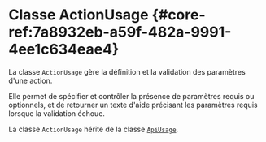 # Classe ActionUsage {#core-ref:7a8932eb-a59f-482a-9991-4ee1c634eae4}

La classe `ActionUsage` gère la définition et la validation des paramètres d'une
action.

Elle permet de spécifier et contrôler la présence de paramètres requis ou
optionnels, et de retourner un texte d'aide précisant les paramètres requis
lorsque la validation échoue.

La classe `ActionUsage` hérite de la classe [`ApiUsage`][ApiUsage].

<!-- links -->
[ApiUsage]: #core-ref:dac6d107-3e77-48ba-8912-ffccd0061cbf